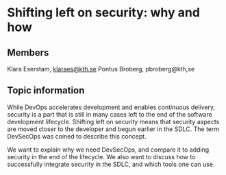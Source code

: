 # Shifting left on security: why and how

## Members
Klara Eserstam, klaraes@kth.se
Pontus Broberg, pbroberg@kth,se

## Topic information
While DevOps accelerates development and enables continuous delivery, security is a part that is still in many cases left to the end of the software development lifecycle. Shifting left on security means that security aspects are moved closer to the developer and begun earlier in the SDLC. The term DevSecOps was coined to describe this concept. 

We want to explain why we need DevSecOps, and compare it to adding security in the end of the lifecycle. We also want to discuss how to successfully integrate security in the SDLC, and which tools one can use. 